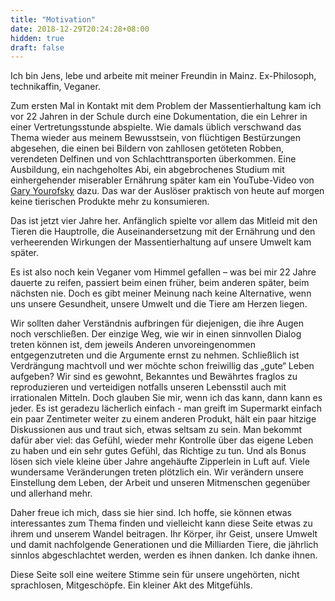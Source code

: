 ```yaml
---
title: "Motivation"
date: 2018-12-29T20:24:28+08:00
hidden: true
draft: false
---
```

Ich bin Jens, lebe und arbeite mit meiner Freundin in Mainz. Ex-Philosoph, technikaffin, Veganer.

Zum ersten Mal in Kontakt mit dem Problem der Massentierhaltung kam ich vor 22 Jahren in der Schule durch eine Dokumentation, die ein Lehrer in einer Vertretungsstunde abspielte. Wie damals üblich verschwand das Thema wieder aus meinem Bewusstsein, von flüchtigen Bestürzungen abgesehen, die einen bei Bildern von zahllosen getöteten Robben, verendeten Delfinen und von Schlachttransporten überkommen. Eine Ausbildung, ein nachgeholtes Abi, ein abgebrochenes Studium mit einhergehender miserabler Ernährung später kam ein YouTube-Video von [Gary Yourofsky](https://m.youtube.com/channel/UCLW0TEV3YEt-J56pYZm-TgA) dazu. Das war der Auslöser praktisch von heute auf morgen keine tierischen Produkte mehr zu konsumieren.

Das ist jetzt vier Jahre her. Anfänglich spielte vor allem das Mitleid mit den Tieren die Hauptrolle, die Auseinandersetzung mit der Ernährung und den verheerenden Wirkungen der Massentierhaltung auf unsere Umwelt kam später.

Es ist also noch kein Veganer vom Himmel gefallen – was bei mir 22 Jahre dauerte zu reifen, passiert beim einen früher, beim anderen später, beim nächsten nie. Doch es gibt meiner Meinung nach keine Alternative, wenn uns unsere Gesundheit, unsere Umwelt und die Tiere am Herzen liegen.

Wir sollten daher Verständnis aufbringen für diejenigen, die ihre Augen noch verschließen. Der einzige Weg, wie wir in einen sinnvollen Dialog treten können ist, dem jeweils Anderen unvoreingenommen entgegenzutreten und die Argumente ernst zu nehmen. 
Schließlich ist Verdrängung machtvoll und wer möchte schon freiwillig das „gute“ Leben aufgeben? Wir sind es gewohnt,  Bekanntes und Bewährtes fraglos zu reproduzieren und verteidigen notfalls unseren Lebensstil auch mit irrationalen Mitteln. Doch glauben Sie mir, wenn ich das kann, dann kann es jeder. Es ist geradezu lächerlich einfach - man greift im Supermarkt einfach ein paar Zentimeter weiter zu einem anderen Produkt, hält ein paar hitzige Diskussionen aus und traut sich, etwas seltsam zu sein. Man bekommt dafür aber viel: das Gefühl, wieder mehr Kontrolle über das eigene Leben zu haben und ein sehr gutes Gefühl, das Richtige zu tun. Und als Bonus lösen sich viele kleine über Jahre angehäufte Zipperlein in Luft auf. Viele wundersame Veränderungen treten plötzlich ein. Wir verändern unsere Einstellung dem Leben, der Arbeit und unseren Mitmenschen gegenüber und allerhand mehr.

Daher freue ich mich, dass sie hier sind. Ich hoffe, sie können etwas interessantes zum Thema finden und vielleicht kann diese Seite etwas zu ihrem und unserem Wandel beitragen. Ihr Körper, ihr Geist, unsere Umwelt und damit nachfolgende Generationen und die Milliarden Tiere, die jährlich sinnlos abgeschlachtet werden, werden es ihnen danken. Ich danke ihnen.

Diese Seite soll eine weitere Stimme sein für unsere ungehörten, nicht sprachlosen, Mitgeschöpfe. Ein kleiner Akt des Mitgefühls.
